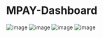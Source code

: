 # MPAY-Dashboard

![image](https://github.com/user-attachments/assets/4ba49078-e788-4fca-a72a-7ef534a9cbc6)
![image](https://github.com/user-attachments/assets/fce3ab0c-c764-451b-a0f9-0b7d90efd4d3)
![image](https://github.com/user-attachments/assets/fa3b771f-6361-48ea-8131-c8f0e75d4c4f)
![image](https://github.com/user-attachments/assets/5197715a-17b7-4782-8c8e-651fcdd6917c)


